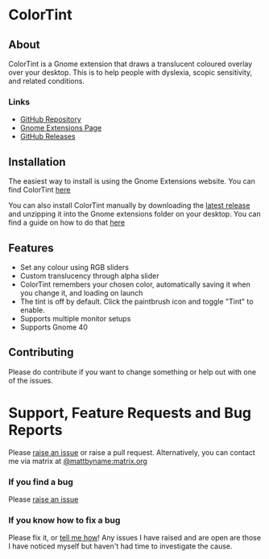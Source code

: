 # ColorTint

## About
ColorTint is a Gnome extension that draws a translucent coloured overlay over your desktop. This is to help people with dyslexia, scopic sensitivity, and related conditions.

### Links
* [GitHub Repository](https://github.com/MattByName/color-tint)
* [Gnome Extensions Page](https://extensions.gnome.org/extension/1789/colortint/)
* [GitHub Releases](https://github.com/MattByName/color-tint/releases)

## Installation
The easiest way to install is using the Gnome Extensions website. You can find ColorTint [here](https://extensions.gnome.org/extension/1789/colortint/)

You can also install ColorTint manually by downloading the [latest release](https://github.com/MattByName/color-tint/releases) and unzipping it into the Gnome extensions folder on your desktop. You can find a guide on how to do that [here](https://www.ubuntubuzz.com/2017/11/how-to-install-manually-gnome-shell-extension.html)

## Features
* Set any colour using RGB sliders
* Custom translucency through alpha slider
* ColorTint remembers your chosen color, automatically saving it when you change it, and loading on launch
* The tint is off by default. Click the paintbrush icon and toggle "Tint" to enable.
* Supports multiple monitor setups
* Supports Gnome 40

## Contributing
Please do contribute if you want to change something or help out with one of the issues.

# Support, Feature Requests and Bug Reports
Please [raise an issue](https://github.com/MattByName/color-tint/issues/new) or raise a pull request. Alternatively, you can contact me via matrix at [@mattbyname:matrix.org](https://matrix.to/#/@mattbyname:matrix.org)

### If you find a bug
Please [raise an issue](https://github.com/MattByName/color-tint/issues/new)

### If you know how to fix a bug
Please fix it, or [tell me how](https://github.com/MattByName/color-tint/issues/new)! Any issues I have raised and are open are those I have noticed myself but haven't had time to investigate the cause.

